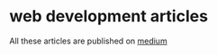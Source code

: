 # web development articles

All these articles are published on [medium](https://medium.com/all-is-web)
